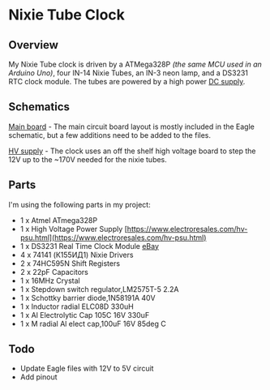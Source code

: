 # Nixie Tube Clock #


## Overview ##

My Nixie Tube clock is driven by a ATMega328P _(the same MCU used in an Arduino Uno)_, four IN-14 Nixie Tubes, an IN-3 neon lamp, and a DS3231 RTC clock module. The tubes are powered by a high power [DC supply](https://www.electroresales.com/hv-psu.html).

## Schematics

[Main board](https://github.com/mrnebbi/nixie-tube-clock/raw/master/Eagle/Nixie%20schematic.pdf) - The main circuit board layout is mostly included in the Eagle schematic, but a few additions need to be added to the files.

[HV supply](https://github.com/mrnebbi/nixie-tube-clock/raw/master/docs/hv-supply.pdf) - The clock uses an off the shelf high voltage board to step the 12V up to the ~170V needed for the nixie tubes.

## Parts ##

I'm using the following parts in my project:

* 1 x Atmel ATmega328P
* 1 x High Voltage Power Supply [https://www.electroresales.com/hv-psu.html](https://www.electroresales.com/hv-psu.html)
* 1 x DS3231 Real Time Clock Module [eBay](https://www.ebay.co.uk/sch/i.html?_from=R40&_trksid=m570.l1313&_nkw=ds3231&_sacat=0)
* 4 x 74141 (К155ИД1) Nixie Drivers
* 2 x 74HC595N Shift Registers
* 2 x 22pF Capacitors
* 1 x 16MHz Crystal
* 1 x Stepdown switch regulator,LM2575T-5 2.2A
* 1 x Schottky barrier diode,1N58191A 40V
* 1 x Inductor radial ELC08D 330uH
* 1 x Al Electrolytic Cap 105C 16V 330uF
* 1 x M radial Al elect cap,100uF 16V 85deg C

## Todo

- Update Eagle files with 12V to 5V circuit
- Add pinout
